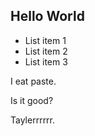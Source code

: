 
## Hello World

- List item 1
- List item 2
- List item 3

I eat paste.


Is it good?


Taylerrrrrr.